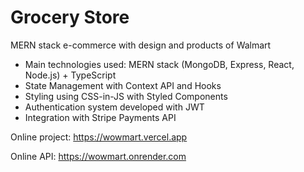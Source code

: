 # Grocery Store

MERN stack e-commerce with design and products of Walmart

- Main technologies used: MERN stack (MongoDB, Express, React, Node.js) + TypeScript
- State Management with Context API and Hooks
- Styling using CSS-in-JS with Styled Components
- Authentication system developed with JWT
- Integration with Stripe Payments API

Online project: https://wowmart.vercel.app

Online API: https://wowmart.onrender.com
